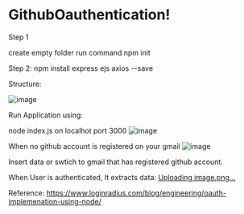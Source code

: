# GithubOauthentication!

Step 1

create empty folder
run command
 npm init
 
 Step 2:
 npm install express ejs axios --save
 
 
 Structure:
 
 ![image](https://user-images.githubusercontent.com/67913637/167300023-3e8fc5b8-f26c-409e-90b7-eb9a9f175fb2.png)


Run Application using:

node index.js
on localhot port 3000
![image](https://user-images.githubusercontent.com/67913637/167300371-c34c03cf-20b8-4e66-a79d-701adcf05ed7.png)

When no github account is registered on your gmail
![image](https://user-images.githubusercontent.com/67913637/167300450-ef319798-a623-4066-8ae8-d4f60c463d35.png)

Insert data or swtich to gmail that has registered github account.

When User is authenticated, It extracts data:
[Uploading image.png…]()



Reference:
https://www.loginradius.com/blog/engineering/oauth-implemenation-using-node/
